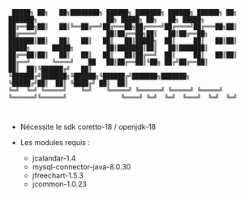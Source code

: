 ````
 █████╗ ██╗   ██╗████████╗ ██████╗ ███████╗ ██████╗ ██████╗ ██╗     ███████╗                   ██╗ █████╗ ██╗   ██╗ █████╗ 
██╔══██╗██║   ██║╚══██╔══╝██╔═══██╗██╔════╝██╔════╝██╔═══██╗██║     ██╔════╝                   ██║██╔══██╗██║   ██║██╔══██╗
███████║██║   ██║   ██║   ██║   ██║█████╗  ██║     ██║   ██║██║     █████╗      █████╗         ██║███████║██║   ██║███████║
██╔══██║██║   ██║   ██║   ██║   ██║██╔══╝  ██║     ██║   ██║██║     ██╔══╝      ╚════╝    ██   ██║██╔══██║╚██╗ ██╔╝██╔══██║
██║  ██║╚██████╔╝   ██║   ╚██████╔╝███████╗╚██████╗╚██████╔╝███████╗███████╗              ╚█████╔╝██║  ██║ ╚████╔╝ ██║  ██║
╚═╝  ╚═╝ ╚═════╝    ╚═╝    ╚═════╝ ╚══════╝ ╚═════╝ ╚═════╝ ╚══════╝╚══════╝               ╚════╝ ╚═╝  ╚═╝  ╚═══╝  ╚═╝  ╚═╝
                                                                                                                           
                                                                            
````

- Nécessite le sdk coretto-18 / openjdk-18


- Les modules requis :
  - jcalandar-1.4
  - mysql-connector-java-8.0.30
  - jfreechart-1.5.3
  - jcommon-1.0.23


